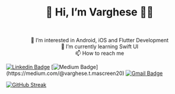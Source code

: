 <h1 align="center">👋 Hi, I’m Varghese 👨‍💻</h1><br> 
<p align="center">
👀 I’m interested in Android, iOS and Flutter Development<br> 
🌱 I’m currently learning Swift UI<br> 
<!-- 💞️ I’m looking to collaborate on <br>  -->
📫 How to reach me <br> 
</p>


[![Linkedin Badge](https://img.shields.io/badge/-LINKEDIN-blue?style=flat-square&logo=Linkedin&logoColor=white&link=https://www.linkedin.com/in/varghese-t-mascreen/)](https://www.linkedin.com/in/varghese-t-mascreen/)
[![Medium Badge](https://img.shields.io/badge/MEDIUM-12100E?style=flat-square&logo=medium&logoColor=white&link=[https://rashedul-alam.medium.com/](https://medium.com/@varghese.t.mascreen20))](https://medium.com/@varghese.t.mascreen20)
[![Gmail Badge](https://img.shields.io/badge/GMAIL-c14438?style=flat-square&logo=Gmail&logoColor=white&link=mailto:varghese.mascreen@gmail.com)](mailto:varghese.mascreen@gmail.com)
  
  
<!--   <p align='center'>
  
  <a href="https://www.linkedin.com/in/alexandresanlim/">
    <img src="https://img.shields.io/badge/linkedin-%230077B5.svg?&style=for-the-badge&logo=linkedin&logoColor=white" />
  </a>&nbsp;&nbsp;
  <a href="https://instagram.com/alexandresanlim">
    <img src="https://img.shields.io/badge/instagram-%23E4405F.svg?&style=for-the-badge&logo=instagram&logoColor=white" />        
  </a>&nbsp;&nbsp;
  
</p> -->

[![GitHub Streak](https://streak-stats.demolab.com?user=VargheseMascreen20)](https://git.io/streak-stats)


</div>
<!---
VargheseMascreen20/VargheseMascreen20 is a ✨ special ✨ repository because its `README.md` (this file) appears on your GitHub profile.
You can click the Preview link to take a look at your changes.
--->
